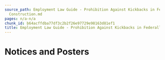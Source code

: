 ```yaml
---
source_path: Employment Law Guide - Prohibition Against Kickbacks in Federally Funded
  Construction.md
pages: n/a-n/a
chunk_id: b64acffdba77df3c2b2f26e97729e98163d81ef1
title: Employment Law Guide - Prohibition Against Kickbacks in Federally Funded Construction
---
```

# Notices and Posters
